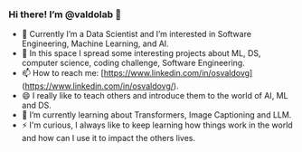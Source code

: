 ### Hi there! I’m @valdolab 👋

- 🔭 Currently I’m a Data Scientist and I’m interested in Software Engineering, Machine Learning, and AI.
- 🤔 In this space I spread some interesting projects about ML, DS, computer science, coding challenge, Software Engineering.
- 📫 How to reach me: [https://www.linkedin.com/in/osvaldovg] (https://www.linkedin.com/in/osvaldovg/).
- 😄 I really like to teach others and introduce them to the world of AI, ML and DS.
- 🌱 I’m currently learning about Transformers, Image Captioning and LLM.
- ⚡ I'm curious, I always like to keep learning how things work in the world and how can I use it to impact the others lives.

<!--
**valdolab/valdolab** is a ✨ _special_ ✨ repository because its `README.md` (this file) appears on your GitHub profile.

Here are some ideas to get you started:

- 🔭 I’m currently working on ...
- 🌱 I’m currently learning ...
- 👯 I’m looking to collaborate on ...
- 🤔 I’m looking for help with ...
- 💬 Ask me about ...
- 📫 How to reach me: ...
- 😄 Pronouns: ...
- ⚡ Fun fact: ...
-->
